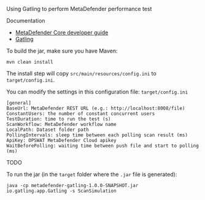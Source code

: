 Using Gatling to perform MetaDefender performance test

Documentation

* [MetaDefender Core developer guide](https://onlinehelp.opswat.com/corev4/9._%28NEW%29_MetaDefender_Core_Developer_Guide.html)
* [Gatling](https://gatling.io/)

To build the jar, make sure you have Maven:

	mvn clean install

The install step will copy `src/main/resources/config.ini` to `target/config.ini`.

You can modify the settings in this configuration file: `target/config.ini`

```
[general]
BaseUrl: MetaDefender REST URL (e.g.: http://localhost:8008/file)
ConstantUsers: the number of constant concurrent users
TestDuration: time to run the test (s)
ScanWorkflow: MetaDefender workflow name
LocalPath: Dataset folder path
PollingIntervals: sleep time between each polling scan result (ms)
ApiKey: OPSWAT MetaDefender Cloud apikey
WaitBeforePolling: waiting time between push file and start to polling (ms)
```

TODO

To run the jar (in the `target` folder where the `.jar` file is generated):

	java -cp metadefender-gatling-1.0.0-SNAPSHOT.jar io.gatling.app.Gatling -s ScanSimulation
